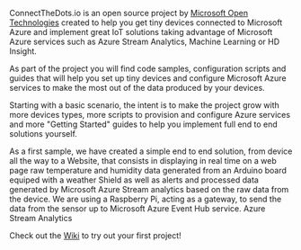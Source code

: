 ConnectTheDots.io is an open source project by <a href="http://msopentech.com">Microsoft Open Technologies</a> created to help you get tiny devices connected to Microsoft Azure and implement great IoT solutions taking advantage of Microsoft Azure services such as Azure Stream Analytics, Machine Learning or HD Insight.

As part of the project you will find code samples, configuration scripts and guides that will help you set up tiny devices and configure Microsoft Azure services to make the most out of the data produced by your devices.

Starting with a basic scenario, the intent is to make the project grow with more devices types, more scripts to provision and configure Azure services and more "Getting Started" guides to help you implement full end to end solutions yourself.

As a first sample, we have created a simple end to end solution, from device all the way to a Website, that consists in displaying in real time on a web page raw temperature and humidity data generated from an Arduino board equiped with a weather Shield as well as alerts and processed data generated by Microsoft Azure Stream analytics based on the raw data from the device.
We are using a Raspberry Pi, acting as a gateway, to send the data from the sensor up to Microsoft Azure Event Hub service.
Azure Stream Analytics 

Check out the <a href="https://github.com/MSOpenTech/connectthedots/wiki">Wiki</a> to try out your first project!
